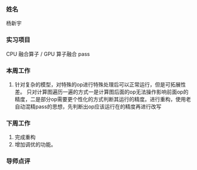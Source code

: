 ### 姓名
杨新宇

### 实习项目
CPU 融合算子 / GPU 算子融合 pass

### 本周工作

1. 针对复杂的模型，对特殊的op进行特殊处理后可以正常运行，但是可拓展性差。
只对计算图遍历一遍的方式一是计算图后面的op无法操作影响前面op的精度，二是部分op需要更个性化的方式判断其运行的精度。进行重构，使用老自动混精pass的思想，先判断出op应该运行在的精度再进行改写

### 下周工作
1. 完成重构
2. 增加调优的功能。

### 导师点评

